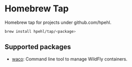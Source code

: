 # Homebrew Tap

Homebrew tap for projects under github.com/hpehl.

```sh
brew install hpehl/tap/<package>
```

## Supported packages

- [waco](https://github.com/hpehl/waco): Command line tool to manage WildFly containers.
